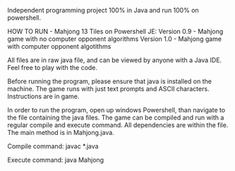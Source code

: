 Independent programming project 100% in Java and run 100% on powershell.

HOW TO RUN - Mahjong 13 Tiles on Powershell JE:
Version 0.9 - Mahjong game with no computer opponent algorithms
Version 1.0 - Mahjong game with computer opponent algotithms

All files are in raw java file, and can be viewed by anyone with a Java IDE. Feel free to play with the code.

Before running the program, please ensure that java is installed on the machine.
The game runs with just text prompts and ASCII characters.
Instructions are in game.

In order to run the program, open up windows Powershell, than navigate to the file containing the java files.
The game can be compiled and run with a regular compile and execute command.
All dependencies are within the file. The main method is in Mahjong.java.

Compile command:
javac *.java

Execute command:
java Mahjong
